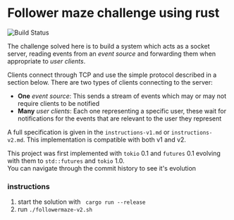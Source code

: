 # Follower maze challenge using rust
![Build Status](https://github.com/jxs/follower-maze.rs/workflows/.github/workflows/main.yml/badge.svg)

The challenge solved here is to build a system which acts as a socket
server, reading events from an *event source* and forwarding them when
appropriate to *user clients*.

Clients connect through TCP and use the simple protocol described in a
section below. There are two types of clients connecting to the server:

- **One** *event source*: This sends a
stream of events which may or may not require clients to be notified
- **Many** *user clients*: Each one representing a specific user,
these wait for notifications for the events that are relevant to the
user they represent

A full specification is given in the `instructions-v1.md` or `instructions-v2.md`.
This implementation is compatible with both v1 and v2.

This project was first implemented with `tokio` 0.1 and `futures` 0.1 evolving with them to `std::futures` and `tokio` 1.0.\
You can navigate through the commit history to see it's evolution

### instructions
1. start the solution with ` cargo run --release`
2. run `./followermaze-v2.sh`
